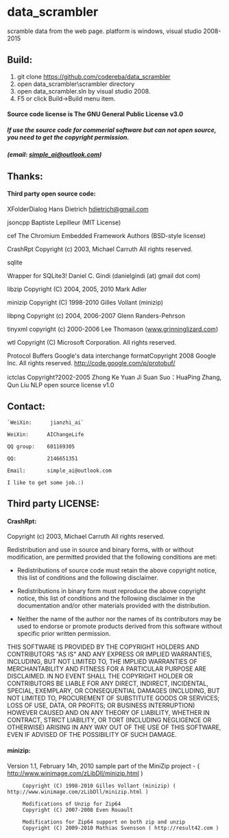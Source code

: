 # data_scrambler
scramble data from the web page.
platform is windows, visual studio 2008-2015

## Build:
1. git clone https://github.com/codereba/data_scrambler
2. open data_scrambler\scrambler directory
3. open data_scrambler.sln by visual studio 2008.
4. F5 or click Build->Build menu item.

#### Source code license is The GNU General Public License v3.0

##### If use the source code for commerial software but can not open source, you need to get the copyright permission.
##### (email: simple_ai@outlook.com)

## Thanks:

#### Third party open source code:

XFolderDialog              Hans Dietrich hdietrich@gmail.com

jsoncpp                    Baptiste Lepilleur (MIT License)

cef                        The Chromium Embedded Framework Authors (BSD-style license)

CrashRpt                   Copyright (c) 2003, Michael Carruth All rights reserved.

sqlite                      

Wrapper for SQLite3!       Daniel C. Gindi (danielgindi (at) gmail dot com)

libzip                     Copyright (C) 2004, 2005, 2010 Mark Adler

minizip                    Copyright (C) 1998-2010 Gilles Vollant (minizip)

libpng                     Copyright (c) 2004, 2006-2007 Glenn Randers-Pehrson

tinyxml                    copyright (c) 2000-2006 Lee Thomason (www.grinninglizard.com)

wtl                        Copyright (C) Microsoft Corporation. All rights reserved.

Protocol Buffers           Google's data interchange formatCopyright 2008 Google Inc. All rights reserved.
                           http://code.google.com/p/protobuf/ 

ictclas                    Copyright?2002-2005 Zhong Ke Yuan Ji Suan Suo：HuaPing Zhang, Qun Liu 
                           NLP open source license v1.0

## Contact:

    `WeiXin:      jianzhi_ai`
    
    WeiXin:      AIChangeLife 
    
    QQ group:    601169305
    
    QQ:          2146651351
    
    Email:       simple_ai@outlook.com
    
    I like to get some job.:) 
	
## Third party LICENSE:

#### CrashRpt:

Copyright (c) 2003, Michael Carruth
All rights reserved.

Redistribution and use in source and binary forms, with or without modification, 
are permitted provided that the following conditions are met:

* Redistributions of source code must retain the above copyright notice, this 
list of conditions and the following disclaimer.

* Redistributions in binary form must reproduce the above copyright notice, 
this list of conditions and the following disclaimer in the documentation 
and/or other materials provided with the distribution.

* Neither the name of the author nor the names of its contributors 
may be used to endorse or promote products derived from this software without 
specific prior written permission.


THIS SOFTWARE IS PROVIDED BY THE COPYRIGHT HOLDERS AND CONTRIBUTORS "AS IS" AND ANY 
EXPRESS OR IMPLIED WARRANTIES, INCLUDING, BUT NOT LIMITED TO, THE IMPLIED WARRANTIES 
OF MERCHANTABILITY AND FITNESS FOR A PARTICULAR PURPOSE ARE DISCLAIMED. IN NO EVENT 
SHALL THE COPYRIGHT HOLDER OR CONTRIBUTORS BE LIABLE FOR ANY DIRECT, INDIRECT, 
INCIDENTAL, SPECIAL, EXEMPLARY, OR CONSEQUENTIAL DAMAGES (INCLUDING, BUT NOT LIMITED 
TO, PROCUREMENT OF SUBSTITUTE GOODS OR SERVICES; LOSS OF USE, DATA, OR PROFITS; OR 
BUSINESS INTERRUPTION) HOWEVER CAUSED AND ON ANY THEORY OF LIABILITY, WHETHER IN CONTRACT, 
STRICT LIABILITY, OR TORT (INCLUDING NEGLIGENCE OR OTHERWISE) ARISING IN ANY WAY OUT 
OF THE USE OF THIS SOFTWARE, EVEN IF ADVISED OF THE POSSIBILITY OF SUCH DAMAGE.

#### minizip:

   Version 1.1, February 14h, 2010
   sample part of the MiniZip project - ( http://www.winimage.com/zLibDll/minizip.html )

         Copyright (C) 1998-2010 Gilles Vollant (minizip) ( http://www.winimage.com/zLibDll/minizip.html )

         Modifications of Unzip for Zip64
         Copyright (C) 2007-2008 Even Rouault

         Modifications for Zip64 support on both zip and unzip
         Copyright (C) 2009-2010 Mathias Svensson ( http://result42.com )
